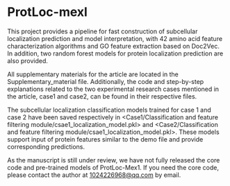 # ProtLoc-mexl
This project provides a pipeline for fast construction of subcellular localization prediction and model interpretation, with 42 amino acid feature characterization algorithms and GO feature extraction based on Doc2Vec. In addition, two random forest models for protein localization prediction are also provided.

All supplementary materials for the article are located in the Supplementary_material file. Additionally, the code and step-by-step explanations related to the two experimental research cases mentioned in the article, case1 and case2, can be found in their respective files.

The subcellular localization classification models trained for case 1 and case 2 have been saved respectively in <Case1/Classification and feature filtering module/csae1_localization_model.pkl> and <Case2/Classification and feature filtering module/csae1_localization_model.pkl>. These models support input of protein features similar to the demo file and provide corresponding predictions.

As the manuscript is still under review, we have not fully released the core code and pre-trained models of ProtLoc-Mex1. If you need the core code, please contact the author at 1024226968@qq.com by email.
